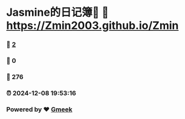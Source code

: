 # Jasmine的日记簿📒 :link: https://Zmin2003.github.io/Zmin 
### :page_facing_up: [2](https://Zmin2003.github.io/Zmin/tag.html) 
### :speech_balloon: 0 
### :hibiscus: 276 
### :alarm_clock: 2024-12-08 19:53:16 
### Powered by :heart: [Gmeek](https://github.com/Meekdai/Gmeek)
